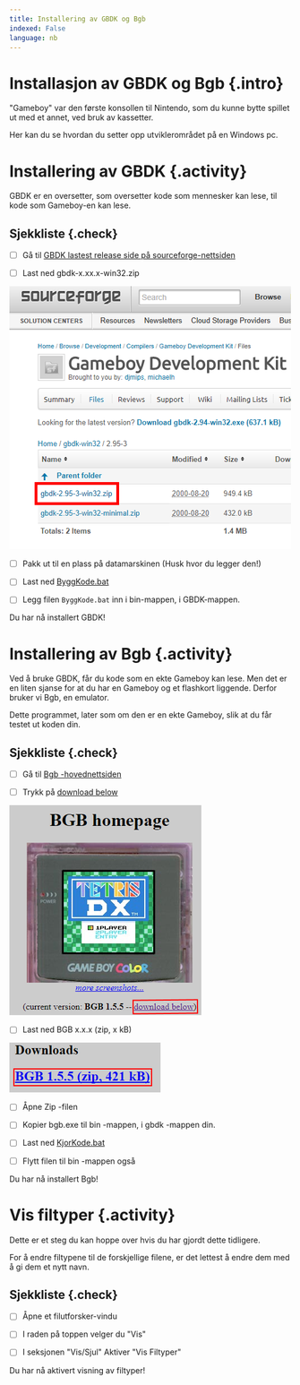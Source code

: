 ```yaml
---
title: Installering av GBDK og Bgb
indexed: False
language: nb
---
```


# Installasjon av GBDK og Bgb {.intro}

"Gameboy" var den første konsollen til Nintendo, som du kunne bytte spillet ut med et annet, ved bruk av kassetter.

Her kan du se hvordan du setter opp utviklerområdet på en Windows pc.

# Installering av GBDK {.activity}

GBDK er en oversetter, som oversetter kode som mennesker kan lese, til kode som
Gameboy-en kan lese.

## Sjekkliste {.check}

- [ ] Gå til [GBDK lastest release side på sourceforge-nettsiden](https://sourceforge.net/projects/gbdk/files/gbdk-win32/2.95-3/)

- [ ] Last ned gbdk-x.xx.x-win32.zip

[![](GBDK-Download.png)](https://sourceforge.net/projects/gbdk/files/gbdk-win32/2.95-3/)

- [ ] Pakk ut til en plass på datamarskinen (Husk hvor du legger den!)

- [ ] Last ned [ByggKode.bat](ByggKode.bat)

- [ ] Legg filen `ByggKode.bat` inn i bin-mappen, i GBDK-mappen.

Du har nå installert GBDK!

# Installering av Bgb {.activity}

Ved å bruke GBDK, får du kode som en ekte Gameboy kan lese. Men det er en liten
sjanse for at du har en Gameboy og et flashkort liggende. Derfor bruker vi Bgb,
en emulator.

Dette programmet, later som om den er en ekte Gameboy, slik at du får
testet ut koden din.

## Sjekkliste {.check}

- [ ] Gå til [Bgb -hovednettsiden](http://bgb.bircd.org/)

- [ ] Trykk på [download below](http://bgb.bircd.org/#downloads)

[![](BGB-Download1.png)](http://bgb.bircd.org/#downloads)

- [ ] Last ned BGB x.x.x (zip, x kB)

[![](BGB-Download2.png)](http://bgb.bircd.org/bgb.zip)

- [ ] Åpne Zip -filen

- [ ] Kopier bgb.exe til bin -mappen, i gbdk -mappen din.

- [ ] Last ned [KjorKode.bat](KjorKode.bat)

- [ ] Flytt filen til bin -mappen også

Du har nå installert Bgb!

# Vis filtyper {.activity}

Dette er et steg du kan hoppe over hvis du har gjordt dette tidligere.

For å endre filtypene til de forskjellige filene, er det lettest å endre dem med
å gi dem et nytt navn.

## Sjekkliste {.check}

- [ ] Åpne et filutforsker-vindu

- [ ] I raden på toppen velger du "Vis"

- [ ] I seksjonen "Vis/Sjul" Aktiver "Vis Filtyper"

Du har nå aktivert visning av filtyper!
